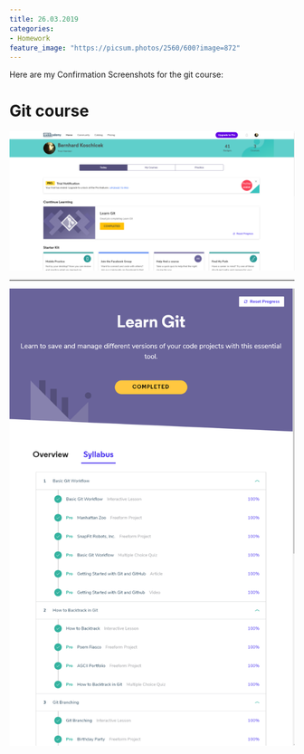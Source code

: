 ```yaml
---
title: 26.03.2019
categories:
- Homework
feature_image: "https://picsum.photos/2560/600?image=872"
---
```


Here are my Confirmation Screenshots for the git course:
<!-- more -->

# Git course
![Confirmation](/img/Koschicek_TNT_git_course_name_confirmation.png)

***

![Overview](/img/Koschicek_TNT_git_course_overview.png)
